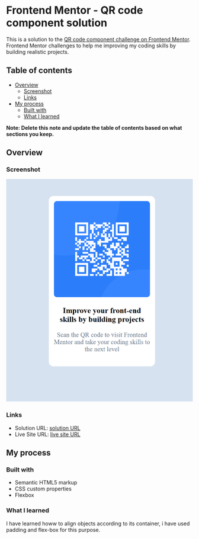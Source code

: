 # Frontend Mentor - QR code component solution

This is a solution to the [QR code component challenge on Frontend Mentor](https://www.frontendmentor.io/challenges/qr-code-component-iux_sIO_H). Frontend Mentor challenges to help me improving my coding skills by building realistic projects. 

## Table of contents

- [Overview](#overview)
  - [Screenshot](#screenshot)
  - [Links](#links)
- [My process](#my-process)
  - [Built with](#built-with)
  - [What I learned](#what-i-learned)

**Note: Delete this note and update the table of contents based on what sections you keep.**

## Overview

### Screenshot

![](/screenshot.png)





### Links

- Solution URL: [solution URL](https://github.com/AnKit1840/Qr-Code/blob/main/index.html)
- Live Site URL: [live site URL](https://ankit1840.github.io/Qr-Code/)

## My process

### Built with

- Semantic HTML5 markup
- CSS custom properties
- Flexbox

### What I learned
I have learned howw to align objects according to its container, i have used padding and flex-box for this purpose.




